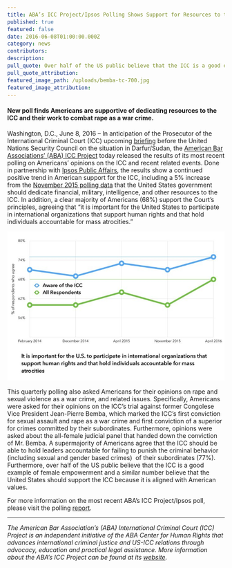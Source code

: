 ```yaml
---
title: ABA’s ICC Project/Ipsos Polling Shows Support for Resources to the ICC
published: true
featured: false
date: 2016-06-08T01:00:00.000Z
category: news
contributors:
description:
pull_quote: Over half of the US public believe that the ICC is a good example of female empowerment and a similar number believe that the United States should support the ICC because it is aligned with American values.
pull_quote_attribution:
featured_image_path: /uploads/bemba-tc-700.jpg
featured_image_attribution:
---
```



#### New poll finds Americans are supportive of dedicating resources to the ICC and their work to combat rape as a war crime.

Washington, D.C., June 8, 2016 – In anticipation of the Prosecutor of the International Criminal Court (ICC) upcoming [briefing](http://www.un.org/sg/spokesperson/weekahead/) before the United Nations Security Council on the situation in Darfur/Sudan, the [American Bar Associations’ (ABA) ICC Project](http://www.aba-icc.org/) today released the results of its most recent polling on Americans’ opinions on the ICC and recent related events. Done in partnership with [Ipsos Public Affairs](http://www.ipsos-na.com/research/public-affairs/), the results show a continued positive trend in American support for the ICC, including a 5% increase from the [November 2015 polling data](https://www.international-criminal-justice-today.org/polling-data/2015/11/25/november-2015-ipsos-polling-data/) that the United States government should dedicate financial, military, intelligence, and other resources to the ICC. In addition, a clear majority of Americans (68%) support the Court’s principles, agreeing that “it is important for the United States to participate in international organizations that support human rights and that hold individuals accountable for mass atrocities.”

![](/uploads/versions/ipsos-polling-data-chart-2016-04---x----695-477x---.jpg)

This quarterly polling also asked Americans for their opinions on rape and sexual violence as a war crime, and related issues. Specifically, Americans were asked for their opinions on the ICC’s trial against former Congolese Vice President Jean-Pierre Bemba, which marked the ICC’s first conviction for sexual assault and rape as a war crime and first conviction of a superior for crimes committed by their subordinates. Furthermore, opinions were asked about the all-female judicial panel that handed down the conviction of Mr. Bemba. A supermajority of Americans agree that the ICC should be able to hold leaders accountable for failing to punish the criminal behavior (including sexual and gender based crimes)  of their subordinates (77%). Furthermore, over half of the US public believe that the ICC is a good example of female empowerment and a similar number believe that the United States should support the ICC because it is aligned with American values.

For more information on the most recent ABA’s ICC Project/Ipsos poll, please visit the polling [report](https://www.international-criminal-justice-today.org/polling-data/2016/04/01/april-2016-ipsos-polling-results/).

<div align="center"><hr align="center" size="2" width="100%" /></div>

*The American Bar Association’s (ABA) International Criminal Court (ICC) Project is an independent initiative of the ABA Center for Human Rights that advances international criminal justice and US-ICC relations through advocacy, education and practical legal assistance. More information about the ABA’s ICC Project can be found at its [website](http://www.aba-icc.org/).*